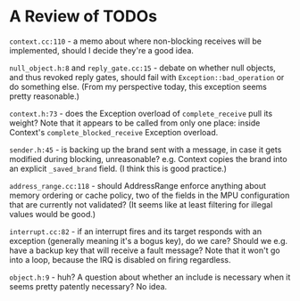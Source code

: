 A Review of TODOs
=================

`context.cc:110` - a memo about where non-blocking receives will be implemented,
should I decide they're a good idea.

`null_object.h:8` and `reply_gate.cc:15` - debate on whether null objects, and
thus revoked reply gates, should fail with `Exception::bad_operation` or do
something else.  (From my perspective today, this exception seems pretty
reasonable.)

`context.h:73` - does the Exception overload of `complete_receive` pull its
weight?  Note that it appears to be called from only one place: inside Context's
`complete_blocked_receive` Exception overload.

`sender.h:45` - is backing up the brand sent with a message, in case it gets
modified during blocking, unreasonable?  e.g. Context copies the brand into an
explicit `_saved_brand` field.  (I think this is good practice.)

`address_range.cc:118` - should AddressRange enforce anything about memory
ordering or cache policy, two of the fields in the MPU configuration that are
currently not validated?  (It seems like at least filtering for illegal values
would be good.)

`interrupt.cc:82` - if an interrupt fires and its target responds with an
exception (generally meaning it's a bogus key), do we care?  Should we e.g.
have a backup key that will receive a fault message?  Note that it won't go
into a loop, because the IRQ is disabled on firing regardless.

`object.h:9` - huh?  A question about whether an include is necessary when it
seems pretty patently necessary?  No idea.
